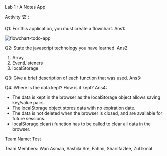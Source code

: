 Lab 1 : A Notes App

Activity 🏆 :

Q1: For this application, you must create a flowchart.
Ans1:

![flowchart-todo-app](https://user-images.githubusercontent.com/38247575/236631962-7ce6632a-d380-4083-ab70-f0c954cb5f70.png)

Q2: State the javascript technology you have learned.
Ans2:

1. Array
2. EventListeners
3. localStorage

Q3: Give a brief description of each function that was used.
Ans3:



Q4: Where is the data kept? How is it kept?
Ans4:

- The data is kept in the browser as the localStorage object allows saving key/value pairs.
- The localStorage object stores data with no expiration date.
- The data is not deleted when the browser is closed, and are available for future sessions.
- localStorage.clear() function has to be called to clear all data in the browser.



Team Name: Test

Team Members: Wan Asmaa, Sashila Sre, Fahmi, Sharilfazlee, Zul Ikmal
